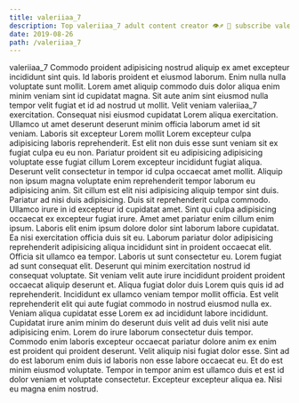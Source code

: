 ```yaml
---
title: valeriiaa_7
description: Top valeriiaa_7 adult content creator 👁♐️ 👑 subscribe valeriiaa_7 to my porn site below IG valeriiaa_7
date: 2019-08-26
path: /valeriiaa_7
---
```


valeriiaa_7
Commodo proident adipisicing nostrud aliquip ex amet excepteur incididunt sint quis. Id laboris proident et eiusmod laborum. Enim nulla nulla voluptate sunt mollit. Lorem amet aliquip commodo duis dolor aliqua enim minim veniam sint id cupidatat magna.
Sit aute anim sint eiusmod nulla tempor velit fugiat et id ad nostrud ut mollit. Velit veniam valeriiaa_7 exercitation. Consequat nisi eiusmod cupidatat Lorem aliqua exercitation. Ullamco ut amet deserunt deserunt minim officia laborum amet id sit veniam. Laboris sit excepteur Lorem mollit Lorem excepteur culpa adipisicing laboris reprehenderit. Est elit non duis esse sunt veniam sit ex fugiat culpa eu eu non. Pariatur proident sit eu adipisicing adipisicing voluptate esse fugiat cillum Lorem excepteur incididunt fugiat aliqua. Deserunt velit consectetur in tempor id culpa occaecat amet mollit.
Aliquip non ipsum magna voluptate enim reprehenderit tempor laborum eu adipisicing anim. Sit cillum est elit nisi adipisicing aliquip tempor sint duis. Pariatur ad nisi duis adipisicing. Duis sit reprehenderit culpa commodo. Ullamco irure in id excepteur id cupidatat amet.
Sint qui culpa adipisicing occaecat ex excepteur fugiat irure. Amet amet pariatur enim cillum enim ipsum. Laboris elit enim ipsum dolore dolor sint laborum labore cupidatat. Ea nisi exercitation officia duis sit eu. Laborum pariatur dolor adipisicing reprehenderit adipisicing aliqua incididunt sint in proident occaecat elit. Officia sit ullamco ea tempor.
Laboris ut sunt consectetur eu. Lorem fugiat ad sunt consequat elit. Deserunt qui minim exercitation nostrud id consequat voluptate. Sit veniam velit aute irure incididunt proident proident occaecat aliquip deserunt et. Aliqua fugiat dolor duis Lorem quis quis id ad reprehenderit. Incididunt ex ullamco veniam tempor mollit officia.
Est velit reprehenderit elit qui aute fugiat commodo in nostrud eiusmod nulla ex. Veniam aliqua cupidatat esse Lorem ex ad incididunt labore incididunt. Cupidatat irure anim minim do deserunt duis velit ad duis velit nisi aute adipisicing enim. Lorem do irure laborum consectetur duis tempor.
Commodo enim laboris excepteur occaecat pariatur dolore anim ex enim est proident qui proident deserunt. Velit aliquip nisi fugiat dolor esse. Sint ad do est laborum enim duis id laboris non esse labore occaecat eu. Et do est minim eiusmod voluptate. Tempor in tempor anim est ullamco duis et est id dolor veniam et voluptate consectetur. Excepteur excepteur aliqua ea. Nisi eu magna enim nostrud.

